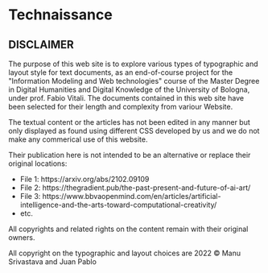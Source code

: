 # Technaissance

## DISCLAIMER
The purpose of this web site is to explore various types of typographic and
layout style for text documents, as an end-of-course project for the "Information
Modeling and Web technologies" course of the Master Degree in Digital Humanities
and Digital Knowledge of the University of Bologna, under prof. Fabio Vitali.
The documents contained in this web site have been selected for their length and
complexity from variour Website. 

The textual content or the articles has not been edited in any manner but only displayed 
as found using different CSS developed by us and we do not make any commerical use of this website.

Their publication here is not intended to be an alternative or
replace their original locations:
<ul>
<li> File 1: https://arxiv.org/abs/2102.09109
<li> File 2: https://thegradient.pub/the-past-present-and-future-of-ai-art/
<li> File 3: https://www.bbvaopenmind.com/en/articles/artificial-intelligence-and-the-arts-toward-computational-creativity/
<li> etc.
</ul>

All copyrights and related rights on the content remain with their original owners.

All copyright on the typographic and layout choices are 2022 © Manu Srivastava and Juan Pablo
